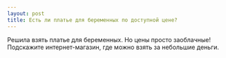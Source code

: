 ```yaml
---
layout: post 
title: Есть ли платье для беременных по доступной цене? 
--- 
```

Решила взять платье для беременных. Но цены просто заоблачные! Подскажите интернет-магазин, где можно взять за небольшие деньги. 